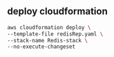 ## deploy cloudformation
```sh
aws cloudformation deploy \
--template-file redisRep.yaml \
--stack-name Redis-stack \
--no-execute-changeset
```